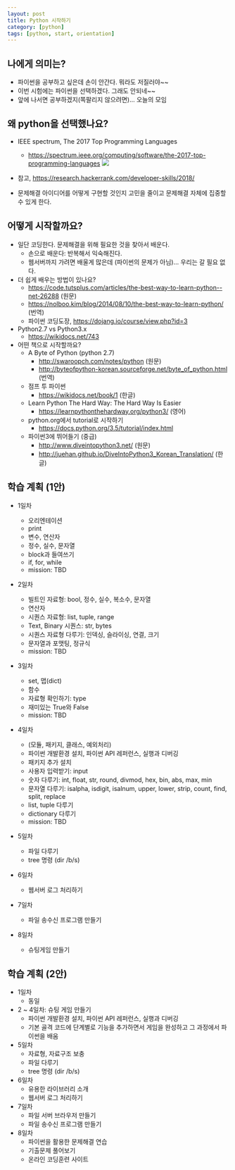 ```yaml
---
layout: post
title: Python 시작하기
category: [python]
tags: [python, start, orientation]
---
```


## 나에게 의미는?
* 파이썬을 공부하고 싶은데 손이 안간다. 뭐라도 저질러야~~
* 이번 시험에는 파이썬을 선택하겠다. 그래도 안되네~~
* 앞에 나서면 공부하겠지(쪽팔리지 않으려면)... 오늘의 모임

## 왜 python을 선택했나요?
* IEEE spectrum, The 2017 Top Programming Languages
  - <https://spectrum.ieee.org/computing/software/the-2017-top-programming-languages>
  ![](https://spectrum.ieee.org/image/MjkyNzIzNQ.jpeg)

* 참고, <https://research.hackerrank.com/developer-skills/2018/>
* 문제해결 아이디어를 어떻게 구현할 것인지 고민을 줄이고 문제해결 자체에 집중할 수 있게 한다.

## 어떻게 시작할까요?
* 일단 코딩한다. 문제해결을 위해 필요한 것을 찾아서 배운다.
  - 손으로 배운다: 반복해서 익숙해진다.
  - 웹서버까지 가려면 배울게 많은데 (파이썬의 문제가 아님)... 우리는 갈 필요 없다.
* 더 쉽게 배우는 방법이 있나요?
  - <https://code.tutsplus.com/articles/the-best-way-to-learn-python--net-26288> (원문)
  - <https://nolboo.kim/blog/2014/08/10/the-best-way-to-learn-python/> (번역)
  - 파이썬 코딩도장, <https://dojang.io/course/view.php?id=3>
* Python2.7 vs Python3.x
  - <https://wikidocs.net/743>
* 어떤 책으로 시작할까요?
  - A Byte of Python (python 2.7)
    * <http://swaroopch.com/notes/python> (원문)
    * <http://byteofpython-korean.sourceforge.net/byte_of_python.html> (번역)
  - 점프 투 파이썬
    * <https://wikidocs.net/book/1> (한글)
  - Learn Python The Hard Way: The Hard Way Is Easier
    * <https://learnpythonthehardway.org/python3/> (영어)
  - python.org에서 tutorial로 시작하기
    * <https://docs.python.org/3.5/tutorial/index.html>
  - 파이썬3에 뛰어들기 (중급)
    * <http://www.diveintopython3.net/> (원문)
    * <http://juehan.github.io/DiveIntoPython3_Korean_Translation/> (한글)

## 학습 계획 (1안)
* 1일차
  - 오리엔테이션
  - print
  - 변수, 연산자
  - 정수, 실수, 문자열
  - block과 들여쓰기
  - if, for, while
  - mission: TBD
* 2일차
  - 빌트인 자료형: bool, 정수, 실수, 복소수, 문자열
  - 연산자
  - 시퀀스 자료형: list, tuple, range
  - Text, Binary 시퀀스: str, bytes
  - 시퀀스 자료형 다루기: 인덱싱, 슬라이싱, 연결, 크기
  - 문자열과 포맷팅, 정규식
  - mission: TBD
* 3일차
  - set, 맵(dict)
  - 함수
  - 자료형 확인하기: type
  - 재미있는 True와 False
  - mission: TBD
* 4일차
  - (모듈, 패키지, 클래스, 예외처리)
  - 파이썬 개발환경 설치, 파이썬 API 레퍼런스, 실행과 디버깅
  - 패키지 추가 설치
  - 사용자 입력받기: input
  - 숫자 다루기: int, float, str, round, divmod, hex, bin, abs, max, min
  - 문자열 다루기: isalpha, isdigit, isalnum, upper, lower, strip, count, find, split, replace
  - list, tuple 다루기
  - dictionary 다루기
  - mission: TBD

* 5일차
  - 파일 다루기
  - tree 명령 (dir /b/s)
* 6일차
  - 웹서버 로그 처리하기
* 7일차
  - 파일 송수신 프로그램 만들기
* 8일차
  - 슈팅게임 만들기

## 학습 계획 (2안)

* 1일차
  - 동일
* 2 ~ 4일차: 슈팅 게임 만들기
  - 파이썬 개발환경 설치, 파이썬 API 레퍼런스, 실행과 디버깅
  - 기본 골격 코드에 단계별로 기능을 추가하면서 게임을 완성하고 그 과정에서 파이썬을 배움
* 5일차
  - 자료형, 자료구조 보충
  - 파일 다루기
  - tree 명령 (dir /b/s)
* 6일차
  - 유용한 라이브러리 소개
  - 웹서버 로그 처리하기
* 7일차
  - 파일 서버 브라우저 만들기
  - 파일 송수신 프로그램 만들기
* 8일차
  - 파이썬을 활용한 문제해결 연습
  - 기출문제 풀어보기
  - 온라인 코딩훈련 사이트
